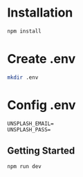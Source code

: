 # Installation

```bash
npm install
```

# Create .env

```bash
mkdir .env
```

# Config .env

    UNSPLASH_EMAIL=
    UNSPLASH_PASS=

## Getting Started

```bash
npm run dev
```

